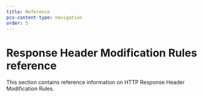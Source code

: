 ```yaml
---
title: Reference
pcx-content-type: navigation
order: 5
---
```


# Response Header Modification Rules reference

This section contains reference information on HTTP Response Header Modification Rules.

<DirectoryListing path="/transform/response-header-modification/reference"/>
